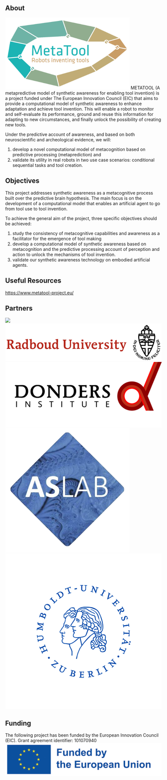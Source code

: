 ## About
<img src="./Images/metatool-logo.png" width = "400">
METATOOL (A metapredictive model of synthetic awareness for enabling tool invention) is a project funded under The European Innovation Council (EIC) that aims to provide a computational model of synthetic awareness to enhance adaptation and achieve tool invention. This will enable a robot to monitor and self-evaluate its performance, ground and reuse this information for adapting to new circumstances, and finally unlock the possibility of creating new tools. 

Under the predictive account of awareness, and based on both neuroscientific and archeological evidence, we will: 
1) develop a novel computational model of metacognition based on predictive processing (metaprediction) and
2) validate its utility in real robots in two use case scenarios: conditional sequential tasks and tool creation.

## Objectives
This project addresses synthetic awareness as a metacognitive process built over the predictive brain hypothesis. The main focus is on the development of a computational model that enables an artificial agent to go from tool use to tool invention. 

To achieve the general aim of the project, three specific objectives should be achieved:
1) study the consistency of metacognitive capabilities and awareness as a facilitator for the emergence of tool making
2) develop a computational model of synthetic awareness based on metacognition and the predictive processing account of perception and action to unlock the mechanisms of tool invention.
3) validate our synthetic awareness technology on embodied artificial agents.

## Useful Resources
https://www.metatool-project.eu/

## Partners

![](./Images/UPM_logo.jpg)
![](./Images/ru_logo_en_color.jpg)
![](./Images/donders_logo.svg)
![](./Images/ASLab_logo_trans.png)
![](./Images/HU_Siegel_HU-blau_4C.jpg)

## Funding
The following project has been funded by the European Innovation Council (EIC).
Grant agreement identifier: 101070940
![](./Images/eu_funded_en.jpg)

<!--
## Contribution guidelines
-->
